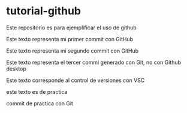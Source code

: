 # tutorial-github
Este repositorio es para ejemplificar el uso de github

Este texto representa mi primer commit con GitHub

Este texto representa mi segundo commit con GitHub

Este texto representa el tercer commi generado con Git, no con Github desktop

Este texto corresponde al control de versiones con VSC

este texto es de practica

commit de practica con Git

